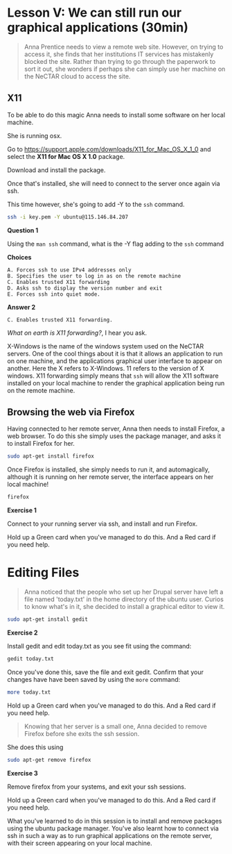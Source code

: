 # Lesson V: We can still run our graphical applications (30min)

> Anna Prentice needs to view a remote web site. However, on trying to access it, she finds that her institutions
> IT services has mistakenly blocked the site. Rather than trying to go through the paperwork to sort it out, she
> wonders if perhaps she can simply use her machine on the NeCTAR cloud to access the site.

## X11

To be able to do this magic Anna needs to install some software on her local machine. 

She is running osx.

Go to https://support.apple.com/downloads/X11_for_Mac_OS_X_1_0 and select the **X11 for Mac OS X 1.0** package.

Download and install the package.

Once that's installed, she will need to connect to the server once again via ssh.

This time however, she's going to add -Y to the `ssh` command.


```bash
ssh -i key.pem -Y ubuntu@115.146.84.207
```

**Question 1**

Using the `man ssh` command, what is the -Y flag adding to the `ssh` command

**Choices**

    A. Forces ssh to use IPv4 addresses only
    B. Specifies the user to log in as on the remote machine
    C. Enables trusted X11 forwarding
    D. Asks ssh to display the version number and exit
    E. Forces ssh into quiet mode.

**Answer 2**

    C. Enables trusted X11 forwarding.

_What on earth is X11 forwarding?_, I hear you ask.

X-Windows is the name of the windows system used on the NeCTAR servers. One of the cool things about it is that it
allows an application to run on one machine, and the applications graphical user interface to appear on another. Here
the X refers to X-Windows. 11 refers to the version of X windows. X11 forwarding simply means that `ssh` will allow
the X11 software installed on your local machine to render the graphical application being run on the remote machine.

## Browsing the web via Firefox

Having connected to her remote server, Anna then needs to install Firefox, a web browser. To do this she simply uses
the package manager, and asks it to install Firefox for her.

```bash
sudo apt-get install firefox
```

Once Firefox is installed, she simply needs to run it, and automagically, although it is running on her remote server,
the interface appears on her local machine!

```bash
firefox
```

**Exercise 1**

Connect to your running server via ssh, and install and run Firefox.

Hold up a Green card when you've managed to do this.
And a Red card if you need help.

# Editing Files

> Anna noticed that the people who set up her Drupal server have left a file named 'today.txt' in the home directory
> of the ubuntu user. Curios to know what's in it, she decided to install a graphical editor to view it.

```bash
sudo apt-get install gedit
```

**Exercise 2**

Install gedit and edit today.txt as you see fit using the command:

```bash
gedit today.txt 
```

Once you've done this, save the file and exit gedit. Confirm that your changes have have been saved by using the 
`more` command:

```bash
more today.txt
```

Hold up a Green card when you've managed to do this.
And a Red card if you need help.

> Knowing that her server is a small one, Anna decided to remove Firefox before she exits the ssh session.

She does this using 

```bash
sudo apt-get remove firefox
```

**Exercise 3**

Remove firefox from your systems, and exit your ssh sessions.

Hold up a Green card when you've managed to do this.
And a Red card if you need help.

What you've learned to do in this session is to install and remove packages using the ubuntu package manager. You've
also learnt how to connect via ssh in such a way as to run graphical applications on the remote server, with their
screen appearing on your local machine.
